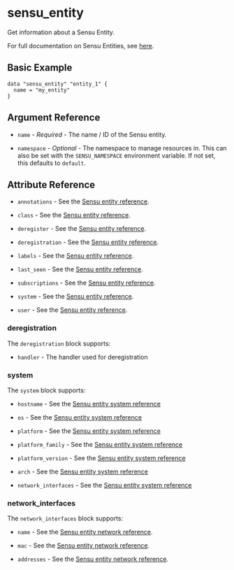 # sensu_entity

Get information about a Sensu Entity.

For full documentation on Sensu Entities, see [here](https://docs.sensu.io/sensu-go/latest/reference/entities).

## Basic Example

```hcl
data "sensu_entity" "entity_1" {
  name = "my_entity"
}
```

## Argument Reference

* `name` - *Required* - The name / ID of the Sensu entity.

* `namespace` - *Optional* - The namespace to manage resources in. This can
  also be set with the `SENSU_NAMESPACE` environment variable. If not set,
  this defaults to `default`.

## Attribute Reference

* `annotations` - See the [Sensu entity reference](https://docs.sensu.io/sensu-go/latest/reference/entities/#entity-attributes).

* `class` - See the [Sensu entity reference](https://docs.sensu.io/sensu-go/latest/reference/entities/#entity-attributes).

* `deregister` - See the [Sensu entity reference](https://docs.sensu.io/sensu-go/latest/reference/entities/#entity-attributes).

* `deregistration` - See the [Sensu entity reference](https://docs.sensu.io/sensu-go/latest/reference/entities/#entity-attributes).

* `labels` - See the [Sensu entity reference](https://docs.sensu.io/sensu-go/latest/reference/entities/#entity-attributes).

* `last_seen` - See the [Sensu entity reference](https://docs.sensu.io/sensu-go/latest/reference/entities/#entity-attributes).

* `subscriptions` - See the [Sensu entity reference](https://docs.sensu.io/sensu-go/latest/reference/entities/#entity-attributes).

* `system` - See the [Sensu entity reference](https://docs.sensu.io/sensu-go/latest/reference/entities/#entity-attributes).

* `user` - See the [Sensu entity reference](https://docs.sensu.io/sensu-go/latest/reference/entities/#entity-attributes).

### deregistration

The `deregistration` block supports:

* `handler` - The handler used for deregistration

### system

The `system` block supports:

* `hostname` - See the [Sensu entity system reference](https://docs.sensu.io/sensu-go/latest/reference/entities/#system-attributes)

* `os` - See the [Sensu entity system reference](https://docs.sensu.io/sensu-go/latest/reference/entities/#system-attributes)

* `platform` - See the [Sensu entity system reference](https://docs.sensu.io/sensu-go/latest/reference/entities/#system-attributes)

* `platform_family` - See the [Sensu entity system reference](https://docs.sensu.io/sensu-go/latest/reference/entities/#system-attributes)

* `platform_version` - See the [Sensu entity system reference](https://docs.sensu.io/sensu-go/latest/reference/entities/#system-attributes)

* `arch` - See the [Sensu entity system reference](https://docs.sensu.io/sensu-go/latest/reference/entities/#system-attributes)

* `network_interfaces` - See the [Sensu entity system reference](https://docs.sensu.io/sensu-go/latest/reference/entities/#system-attributes)

### network_interfaces

The `network_interfaces` block supports:

* `name` - See the [Sensu entity network reference](https://docs.sensu.io/sensu-go/latest/reference/entities/#networkinterface-attributes).

* `mac` - See the [Sensu entity network reference](https://docs.sensu.io/sensu-go/latest/reference/entities/#networkinterface-attributes).

* `addresses` - See the [Sensu entity network reference](https://docs.sensu.io/sensu-go/latest/reference/entities/#networkinterface-attributes).
